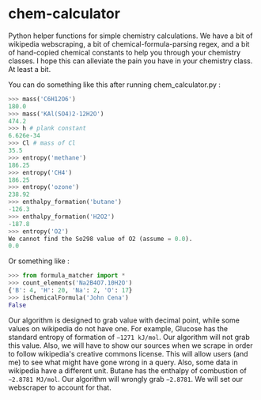 # chem-calculator

Python helper functions for simple chemistry calculations. We have a bit of wikipedia webscraping, a bit of chemical-formula-parsing regex, and a bit of hand-copied chemical constants to help you through your chemistry classes. I hope this can alleviate the pain you have in your chemistry class. At least a bit.

You can do something like this after running chem_calculator.py :
```python
>>> mass('C6H12O6')
180.0
>>> mass('KAl(SO4)2·12H2O')
474.2
>>> h # plank constant
6.626e-34
>>> Cl # mass of Cl
35.5
>>> entropy('methane')
186.25
>>> entropy('CH4')
186.25
>>> entropy('ozone')
238.92
>>> enthalpy_formation('butane')
-126.3
>>> enthalpy_formation('H2O2')
-187.8
>>> entropy('O2')
We cannot find the So298 value of O2 (assume = 0.0).
0.0
```

Or something like :

```python
>>> from formula_matcher import *
>>> count_elements('Na2B4O7.10H2O')
{'B': 4, 'H': 20, 'Na': 2, 'O': 17}
>>> isChemicalFormula('John Cena')
False
```

Our algorithm is designed to grab value with decimal point, while some values on wikipedia do not have one. For example, Glucose has the standard entropy of formation of `−1271 kJ/mol`. Our algorithm will not grab this value. Also, we will have to show our sources when we scrape in order to follow wikipedia's creative commons license. This will allow users (and me) to see what might have gone wrong in a query. Also, some data in wikipedia have a different unit. Butane has the enthalpy of combustion of `−2.8781 MJ/mol`. Our algorithm will wrongly grab `−2.8781`. We will set our webscraper to account for that.